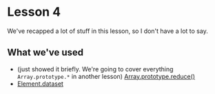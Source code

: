 # Lesson 4

We've recapped a lot of stuff in this lesson, so I don't have a lot to say.

## What we've used

- (just showed it briefly. We're going to cover everything `Array.prototype.*` in another lesson) [Array.prototype.reduce()](https://developer.mozilla.org/en-US/docs/Web/JavaScript/Reference/Global_Objects/Array/Reduce)
- [Element.dataset](https://developer.mozilla.org/en-US/docs/Web/API/HTMLElement/dataset)
